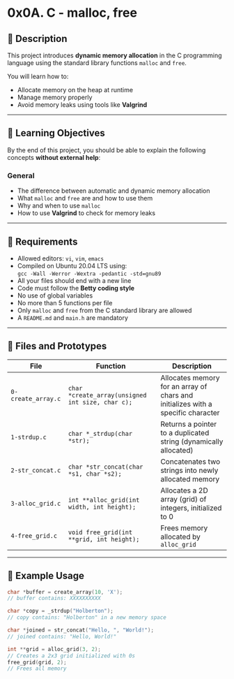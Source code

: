 # 0x0A. C - malloc, free

## 📘 Description

This project introduces **dynamic memory allocation** in the C programming language using the standard library functions `malloc` and `free`.

You will learn how to:
- Allocate memory on the heap at runtime
- Manage memory properly
- Avoid memory leaks using tools like **Valgrind**

---

## 🎯 Learning Objectives

By the end of this project, you should be able to explain the following concepts **without external help**:

### General

- The difference between automatic and dynamic memory allocation
- What `malloc` and `free` are and how to use them
- Why and when to use `malloc`
- How to use **Valgrind** to check for memory leaks

---

## 📝 Requirements

- Allowed editors: `vi`, `vim`, `emacs`
- Compiled on Ubuntu 20.04 LTS using:  
  `gcc -Wall -Werror -Wextra -pedantic -std=gnu89`
- All your files should end with a new line
- Code must follow the **Betty coding style**
- No use of global variables
- No more than 5 functions per file
- Only `malloc` and `free` from the C standard library are allowed
- A `README.md` and `main.h` are mandatory

---

## 🔧 Files and Prototypes

| File              | Function          | Description |
|-------------------|-------------------|-------------|
| `0-create_array.c`| `char *create_array(unsigned int size, char c);` | Allocates memory for an array of chars and initializes with a specific character |
| `1-strdup.c`      | `char *_strdup(char *str);` | Returns a pointer to a duplicated string (dynamically allocated) |
| `2-str_concat.c`  | `char *str_concat(char *s1, char *s2);` | Concatenates two strings into newly allocated memory |
| `3-alloc_grid.c`  | `int **alloc_grid(int width, int height);` | Allocates a 2D array (grid) of integers, initialized to 0 |
| `4-free_grid.c`   | `void free_grid(int **grid, int height);` | Frees memory allocated by `alloc_grid` |

---

## 🧪 Example Usage

```c
char *buffer = create_array(10, 'X');
// buffer contains: XXXXXXXXXX

char *copy = _strdup("Holberton");
// copy contains: "Holberton" in a new memory space

char *joined = str_concat("Hello, ", "World!");
// joined contains: "Hello, World!"

int **grid = alloc_grid(3, 2);
// Creates a 2x3 grid initialized with 0s
free_grid(grid, 2);
// Frees all memory